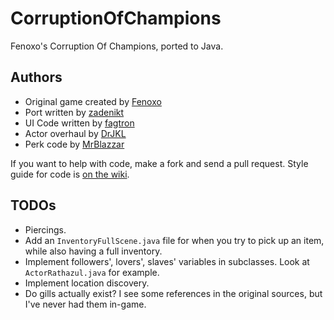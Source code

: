 CorruptionOfChampions
=====================

Fenoxo's Corruption Of Champions, ported to Java.

Authors
-------

 * Original game created by [Fenoxo](www.fenoxo.com)
 * Port written by [zadenikt](https://github.com/zadenikt)
 * UI Code written by [fagtron](https://github.com/fagtron)
 * Actor overhaul by [DrJKL](https://github.com/DrJKL)
 * Perk code by [MrBlazzar](https://github.com/MrBlazzar)

If you want to help with code, make a fork and send a pull request.
Style guide for code is [on the wiki](https://github.com/zadenikt/CorruptionOfChampions/wiki/Style-Guide).

TODOs
-----

 * Piercings.
 * Add an `InventoryFullScene.java` file for when you try to pick up an item, while also having a full inventory.
 * Implement followers', lovers', slaves' variables in subclasses. Look at `ActorRathazul.java` for example.
 * Implement location discovery.
 * Do gills actually exist? I see some references in the original sources, but I've never had them in-game.
